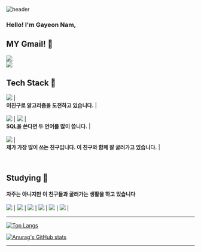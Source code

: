 ![header](https://capsule-render.vercel.app/api?type=Waving&color=auto&height=250&section=header&text=Forests&fontColor=FFFFFF&fontSize=90&animation=blink)


### Hello! I'm Gayeon Nam,

 <h2> MY Gmail! 📨 </h2>
<a href="https://mail.google.com/mail/u/0/?tab=rm&ogbl#inbox"><img src="https://img.shields.io/badge/forestser00@gmail.com-EA4335?style=flat-square&logo=Gmail&logoColor=white"/></a> <br>
<a href="https://mail.google.com/mail/u/3/#inbox"><img src="https://img.shields.io/badge/seaurchin2493@gmail.com-EA4335?style=flat-square&logo=Gmail&logoColor=white"/></a> <br>

 <h2> Tech Stack 🔧 </h2>
<p>
 <img src="https://img.shields.io/badge/Python-3776AB?style=flat-square&logo=Python&logoColor=white"/> |<br>
<b>이친구로 알고리즘을 도전하고 있습니다.</b> |<br><br>
<img src="https://img.shields.io/badge/Oracle-F80000?style=flat-square&logo=Oracle&logoColor=white"/> | <img src="https://img.shields.io/badge/MySQL-4479A1?style=flat-square&logo=MySQL&logoColor=white"/> | <br>
<b>SQL을 쓴다면 두 언어를 많이 씁니다.</b> |<br><br>
<img src="https://img.shields.io/badge/Node.js-339933?style=flat-square&logo=Node.js&logoColor=white"/> | <br> 
<b>제가 가장 많이 쓰는 친구입니다. 이 친구와 함께 잘 굴러가고 있습니다.</b> | <br>
 </p>
 <br>
 
 <h2> Studying 📘 </h2>
 <h4>자주는 아니지만 이 친구들과 굴러가는 생활을 하고 있습니다</h4>
 <p>
<img src="https://img.shields.io/badge/Java-007396?style=flat-square&logo=Java&logoColor=white"/> | <img src="https://img.shields.io/badge/C++-00599C?style=flat-square&logo=C++&logoColor=white"/> | <img src="https://img.shields.io/badge/TypeScript-3178C6?style=flat-square&logo=TypeScript&logoColor=white"/> | <img src="https://img.shields.io/badge/React-61DAFB?style=flat-square&logo=React&logoColor=white"/> | <img src="https://img.shields.io/badge/JavaScript-F7DF1E?style=flat-square&logo=JavaScript&logoColor=white"/> | <img src="https://img.shields.io/badge/Flutter-02569B?style=flat-square&logo=Flutter&logoColor=white"/> | 
</p>


 
--- 

[![Top Langs](https://github-readme-stats.vercel.app/api/top-langs/?username=forests0&layout=compact)](https://github.com/forests0/github-readme-stats)

[![Anurag's GitHub stats](https://github-readme-stats.vercel.app/api?username=forests0)](https://github.com/forests0/github-readme-stats)

 ---

